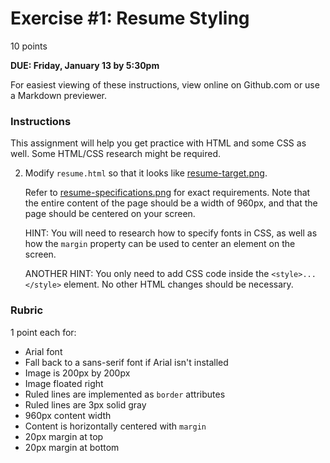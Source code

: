 # Exercise #1: Resume Styling

10 points

**DUE: Friday, January 13 by 5:30pm**

For easiest viewing of these instructions, view online on Github.com or use a Markdown previewer.


### Instructions

This assignment will help you get practice with HTML and
some CSS as well.  Some HTML/CSS research might be required.

2. Modify `resume.html`
   so that it looks like [resume-target.png](resume-target.png).

   Refer to [resume-specifications.png](resume-specifications.png) for exact
   requirements.  Note that the entire content
   of the page should be a width of 960px, and that
   the page should be centered on your screen.

   HINT: You will need to research how to specify fonts in CSS, as well as how the `margin`
   property can be used to center an element
   on the screen.

   ANOTHER HINT: You only need to add CSS code inside the `<style>...</style>` element.  No other HTML
   changes should be necessary.

### Rubric

1 point each for:
- Arial font
- Fall back to a sans-serif font if Arial isn't installed
- Image is 200px by 200px
- Image floated right
- Ruled lines are implemented as `border` attributes
- Ruled lines are 3px solid gray
- 960px content width
- Content is horizontally centered with `margin`
- 20px margin at top
- 20px margin at bottom
